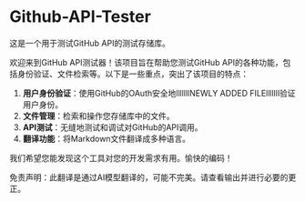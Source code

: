 # Github-API-Tester

这是一个用于测试GitHub API的测试存储库。

欢迎来到GitHub API测试器！该项目旨在帮助您测试GitHub API的各种功能，包括身份验证、文件检索等。以下是一些重点，突出了该项目的特点：

1. **用户身份验证**：使用GitHub的OAuth安全地lllllllNEWLY ADDED FILElllllll验证用户身份。
2. **文件管理**：检索和操作您存储库中的文件。
3. **API测试**：无缝地测试和调试对GitHub的API调用。
4. **翻译功能**：将Markdown文件翻译成多种语言。

我们希望您能发现这个工具对您的开发需求有用。愉快的编码！


免责声明：此翻译是通过AI模型翻译的，可能不完美。请查看输出并进行必要的更正。
